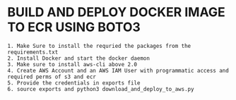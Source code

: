 # BUILD AND DEPLOY DOCKER IMAGE TO ECR USING BOTO3

	1. Make Sure to install the requried the packages from the requirements.txt
	2. Install Docker and start the docker daemon 
	3. Make sure to install aws-cli above 2.0 
	4. Create AWS Account and an AWS IAM User with programmatic access and required perms of s3 and ecr 
	5. Provide the credentials in exports file 
	6. source exports and python3 download_and_deploy_to_aws.py
